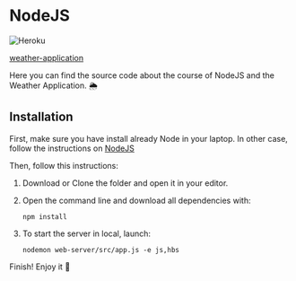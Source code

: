 # NodeJS

![Heroku](http://heroku-badge.herokuapp.com/?app=angularjs-crypto&style=flat&svg=1&root=index.html)

[weather-application](https://volpatti-weather-application.herokuapp.com)





Here you can find the source code about the course of NodeJS and the Weather Application. 🌦

## Installation

First, make sure you have install already Node in your laptop. In other case, follow the instructions on [NodeJS](https://nodejs.org/it/) 

Then, follow this instructions:

1. Download or Clone the folder and open it in your editor.
2. Open the command line and download all dependencies with:
    
       npm install
        
3. To start the server in local, launch:
       
       nodemon web-server/src/app.js -e js,hbs

Finish! Enjoy it :rocket:

